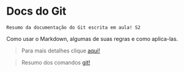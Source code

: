 # Docs do Git

    Resumo da documentação do Git escrita em aula! S2

Como usar o Markdown, algumas de suas regras e como aplica-las.

> Para mais detalhes clique [aqui!](markdown.md)
    
>Resumo dos comandos [ git!](git.md)